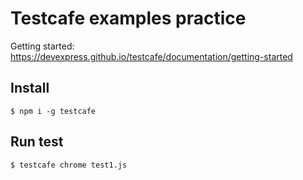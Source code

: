 # Testcafe examples practice

Getting started: https://devexpress.github.io/testcafe/documentation/getting-started

## Install

```
$ npm i -g testcafe
```

## Run test

```
$ testcafe chrome test1.js
```
